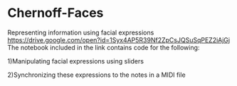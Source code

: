 # Chernoff-Faces
Representing information using facial expressions
https://drive.google.com/open?id=1Syx4AP5R39Nf2ZpCsJQSuSqPEZ2iAjGj
The notebook included in the link contains code for the following:


1)Manipulating facial expressions using sliders

2)Synchronizing these expressions to the notes in a MIDI file
